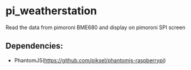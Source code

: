 # pi_weatherstation
Read the data from pimoroni BME680 and display on pimoroni SPI screen

## Dependencies:
* PhantomJS(https://github.com/piksel/phantomjs-raspberrypi)
